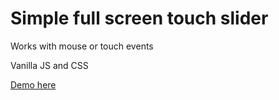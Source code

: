 # Simple full screen touch slider

Works with mouse or touch events

Vanilla JS and CSS

[Demo here](https://bushblade-touch-slider.surge.sh/)
